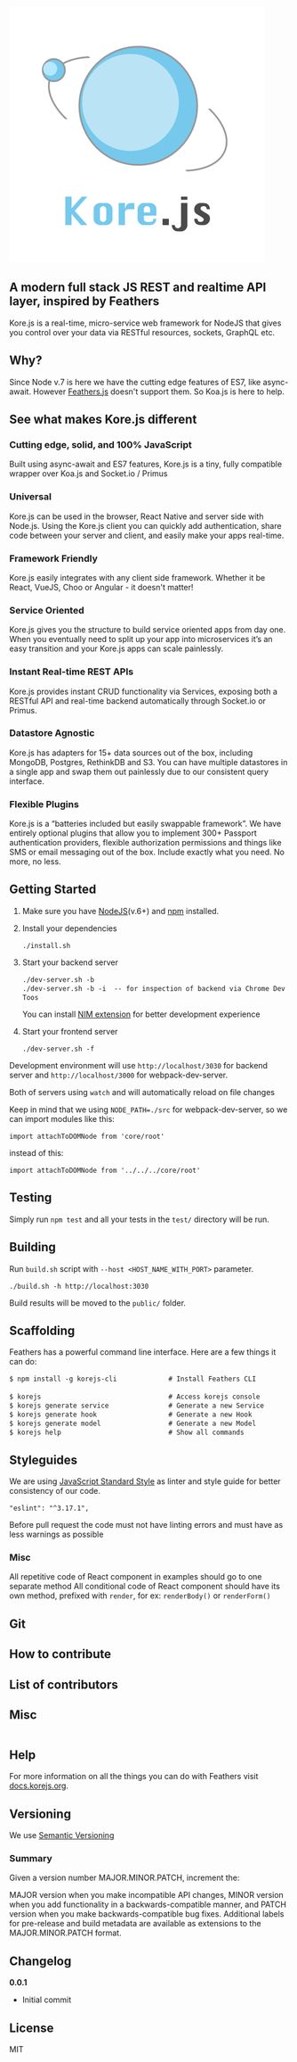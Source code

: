 ![Kore.js Logo](https://github.com/Korejs/korejs/raw/master/misc/images/Kore.js-Logo.png)

## A modern full stack JS REST and realtime API layer, inspired by Feathers

Kore.js is a real-time, micro-service web framework for NodeJS that gives you control over your data via RESTful resources, sockets, GraphQL etc.

## Why?
Since Node v.7 is here we have the cutting edge features of ES7, like async-await. However [Feathers.js](https://korejs.com/) doesn't support them.
So Koa.js is here to help.

## See what makes Kore.js different

### Cutting edge, solid, and 100% JavaScript

Built using async-await and ES7 features, Kore.js is a tiny, fully compatible wrapper over Koa.js and Socket.io / Primus

### Universal
Kore.js can be used in the browser, React Native and server side with Node.js. Using the Kore.js client you can quickly add authentication, share code between your server and client, and easily make your apps real-time.

### Framework Friendly
Kore.js easily integrates with any client side framework. Whether it be React, VueJS, Choo or Angular - it doesn't matter!

### Service Oriented
Kore.js gives you the structure to build service oriented apps from day one. When you eventually need to split up your app into microservices it’s an easy transition and your Kore.js apps can scale painlessly.

### Instant Real-time REST APIs
Kore.js provides instant CRUD functionality via Services, exposing both a RESTful API and real-time backend automatically through Socket.io or Primus.

### Datastore Agnostic
Kore.js has adapters for 15+ data sources out of the box, including MongoDB, Postgres, RethinkDB and S3. You can have multiple datastores in a single app and swap them out painlessly due to our consistent query interface.

### Flexible Plugins
Kore.js is a “batteries included but easily swappable framework”. We have entirely optional plugins that allow you to implement 300+ Passport authentication providers, flexible authorization permissions and things like SMS or email messaging out of the box. Include exactly what you need. No more, no less.


## Getting Started

1. Make sure you have [NodeJS](https://nodejs.org/)(v.6+) and [npm](https://www.npmjs.com/) installed.
2. Install your dependencies

    ```
    ./install.sh
    ```

3. Start your backend server

    ```
    ./dev-server.sh -b
    ./dev-server.sh -b -i  -- for inspection of backend via Chrome Dev Toos
    ```
    You can install [NIM extension](https://chrome.google.com/webstore/detail/nim-node-inspector-manage/gnhhdgbaldcilmgcpfddgdbkhjohddkj "Node Inspector Manager") for better development experience

4. Start your frontend server

    ```
    ./dev-server.sh -f
    ```

Development environment will use `http://localhost/3030` for backend server and `http://localhost/3000` for webpack-dev-server.

Both of servers using `watch` and will automatically reload on file changes

Keep in mind that we using `NODE_PATH=./src` for webpack-dev-server, so we can import modules like this:

 ````
 import attachToDOMNode from 'core/root'
 ````

instead of this:

 ````
 import attachToDOMNode from '../../../core/root'
 ````


## Testing

Simply run `npm test` and all your tests in the `test/` directory will be run.

## Building

Run `build.sh` script with `--host <HOST_NAME_WITH_PORT>` parameter.

`````
./build.sh -h http://localhost:3030
`````

Build results will be
moved to the `public/` folder.
## Scaffolding

Feathers has a powerful command line interface. Here are a few things it can do:

```
$ npm install -g korejs-cli             # Install Feathers CLI

$ korejs                                # Access korejs console
$ korejs generate service               # Generate a new Service
$ korejs generate hook                  # Generate a new Hook
$ korejs generate model                 # Generate a new Model
$ korejs help                           # Show all commands
```

## Styleguides

We are using [JavaScript Standard Style](https://standardjs.com/) as linter and style guide for better consistency of our code.
````
"eslint": "^3.17.1",
````
Before pull request the code must not have linting errors and must have as less warnings as possible

### Misc
All repetitive code of React component in examples should go to one separate method
All conditional code of React component should have its own method, prefixed with `render`, for ex: `renderBody()` or `renderForm()`

## Git

## How to contribute

## List of contributors

## Misc

```

```

## Help

For more information on all the things you can do with Feathers visit [docs.korejs.org](docs.korejs.org).

## Versioning

We use [Semantic Versioning](http://semver.org/)

### Summary

Given a version number MAJOR.MINOR.PATCH, increment the:

MAJOR version when you make incompatible API changes,
MINOR version when you add functionality in a backwards-compatible manner, and
PATCH version when you make backwards-compatible bug fixes.
Additional labels for pre-release and build metadata are available as extensions to the MAJOR.MINOR.PATCH format.

## Changelog

__0.0.1__

- Initial commit

## License

MIT
